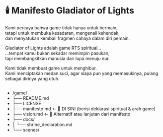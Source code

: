 # 🕯️ Manifesto Gladiator of Lights

Kami percaya bahwa game tidak hanya untuk bermain,  
tetapi untuk membuka kesadaran, mengenali kehendak,  
dan menyatukan kembali fragmen cahaya dalam diri pemain.

Gladiator of Lights adalah game RTS spiritual...  
...tempat kamu bukan sekadar memimpin pasukan,  
tapi membangkitkan manusia dari lupa menuju nur.

Kami tidak membuat game untuk menghibur.  
Kami menciptakan medan suci, agar siapa pun yang memasukinya, pulang sebagai dirinya yang utuh.

##

- /game/
- ├── README.md
- ├── LICENSE
- ├── manifesto.md       ← 📌 DI SINI (berisi deklarasi spiritual & arah game)
- ├── vision.md          ← 📌 Alternatif atau lanjutan dari manifesto
- ├── docs/
- │   └── shrine_declaration.md
- └── scenes/

